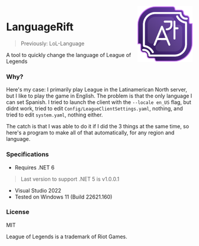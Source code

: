 <img src="https://raw.githubusercontent.com/idkwuu/LanguageRift/main/art/icon.png" width="150" align="right" />

# LanguageRift

> Previously: LoL-Language

A tool to quickly change the language of League of Legends

### Why?

Here's my case: I primarily play League in the Latinamerican North server, but I like to play the game in English. The problem is that the only language I can set Spanish. I tried to launch the client with the `--locale en_US` flag, but didnt work, tried to edit `Config/LeagueClientSettings.yaml`, nothing, and tried to edit `system.yaml`, nothing either.

The catch is that I was able to do it if I did the 3 things at the same time, so here's a program to make all of that automatically, for any region and language. 

### Specifications

- Requires .NET 6 

> Last version to support .NET 5 is v1.0.0.1

- Visual Studio 2022
- Tested on Windows 11 (Build 22621.160)

### License

MIT

League of Legends is a trademark of Riot Games.